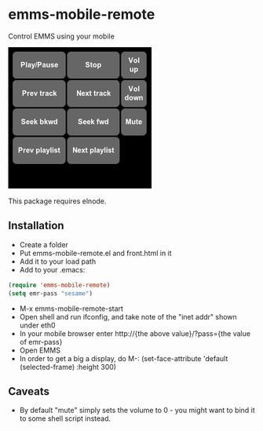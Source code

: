 # emms-mobile-remote
Control EMMS using your mobile

![screenshot](https://github.com/sabof/emms-mobile-remote/raw/master/screenshot.png)

This package requires elnode.

## Installation

- Create a folder
- Put emms-mobile-remote.el and front.html in it
- Add it to your load path
- Add to your .emacs:

```lisp
(require 'emms-mobile-remote)
(setq emr-pass "sesame")
```

- M-x emms-mobile-remote-start
- Open shell and run ifconfig, and take note of the "inet addr" shown under eth0
- In your mobile browser enter http://{the above value}/?pass={the value of emr-pass}
- Open EMMS
- In order to get a big a display, do M-: (set-face-attribute 'default (selected-frame) :height 300)

## Caveats

- By default "mute" simply sets the volume to 0 - you might want to bind it to some shell script instead.
